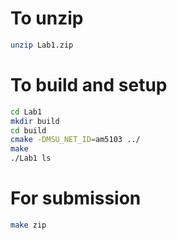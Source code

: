# To unzip
```bash
unzip Lab1.zip
```

# To build and setup

```bash
cd Lab1
mkdir build
cd build
cmake -DMSU_NET_ID=am5103 ../
make
./Lab1 ls
```

# For submission
```bash
make zip
```